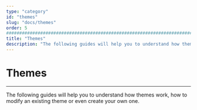 ```yaml
---
type: "category"
id: "themes"
slug: "docs/themes"
order: 5
################################################################################
title: "Themes"
description: "The following guides will help you to understand how themes work, how to modify an existing theme or even create your own one."
---
```


# Themes
---

The following guides will help you to understand how themes work, how to modify an existing theme or even create your own one.
